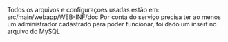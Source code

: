 Todos os arquivos e configuraçoes usadas estão em: src/main/webapp/WEB-INF/doc
Por conta do serviço precisa ter ao menos um administrador cadastrado para poder funcionar, foi dado um insert no arquivo do MySQL
